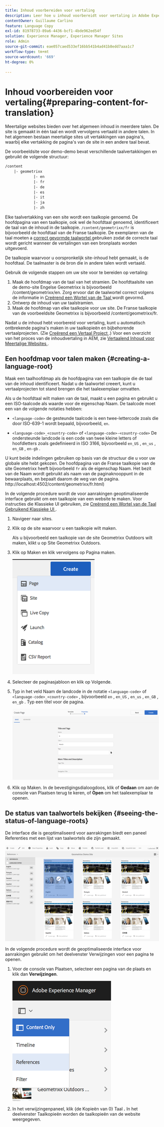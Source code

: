 ```yaml
---
title: Inhoud voorbereiden voor vertaling
description: Leer hoe u inhoud voorbereidt voor vertaling in Adobe Experience Manager.
contentOwner: Guillaume Carlino
feature: Language Copy
exl-id: 81978733-89a6-4436-bcf1-4bde962ed54f
solution: Experience Manager, Experience Manager Sites
role: Admin
source-git-commit: eae057caed533ef16bb541b4ad41b8edd7aaa1c7
workflow-type: tm+mt
source-wordcount: '669'
ht-degree: 0%

---
```


# Inhoud voorbereiden voor vertaling{#preparing-content-for-translation}

Meertalige websites bieden over het algemeen inhoud in meerdere talen. De site is gemaakt in één taal en wordt vervolgens vertaald in andere talen. In het algemeen bestaan meertalige sites uit vertakkingen van pagina&#39;s, waarbij elke vertakking de pagina&#39;s van de site in een andere taal bevat.

De voorbeeldsite voor demo-demo bevat verschillende taalvertakkingen en gebruikt de volgende structuur:

```xml
/content
    |- geometrixx
             |- en
             |- fr
             |- de
             |- es
             |- it
             |- ja
             |- zh
```

Elke taalvertakking van een site wordt een taalkopie genoemd. De hoofdpagina van een taalkopie, ook wel de hoofdtaal genoemd, identificeert de taal van de inhoud in de taalkopie. `/content/geometrixx/fr` is bijvoorbeeld de hoofdtaal van de Franse taalkopie. De exemplaren van de taal moeten a [ correct gevormde taalwortel ](/help/sites-administering/tc-prep.md#creating-a-language-root) gebruiken zodat de correcte taal wordt gericht wanneer de vertalingen van een bronplaats worden uitgevoerd.

De taalkopie waarvoor u oorspronkelijk site-inhoud hebt gemaakt, is de hoofdtaal. De taalmaster is de bron die in andere talen wordt vertaald.

Gebruik de volgende stappen om uw site voor te bereiden op vertaling:

1. Maak de hoofdmap van de taal van het stramien. De hoofdtaalsite van de demo-site Engelse Geometrixx is bijvoorbeeld /content/geometrixx/en. Zorg ervoor dat de taalwortel correct volgens de informatie in [ Creërend een Wortel van de Taal ](/help/sites-administering/tc-prep.md#creating-a-language-root) wordt gevormd.
1. Ontwerp de inhoud van uw taalstramien.
1. Maak de hoofdmap van elke taalkopie voor uw site. De Franse taalkopie van de voorbeeldsite Geometrixx is bijvoorbeeld /content/geometrixx/fr.

Nadat u de inhoud hebt voorbereid voor vertaling, kunt u automatisch ontbrekende pagina&#39;s maken in uw taalkopieën en bijbehorende vertaalprojecten. (Zie [ Creërend een Vertaal Project ](/help/sites-administering/tc-manage.md).) Voor een overzicht van het proces van de inhoudvertaling in AEM, zie [ Vertaalend Inhoud voor Meertalige Websites ](/help/sites-administering/translation.md).

## Een hoofdmap voor talen maken {#creating-a-language-root}

Maak een taalhoofdmap als de hoofdpagina van een taalkopie die de taal van de inhoud identificeert. Nadat u de taalwortel creeert, kunt u vertaalprojecten tot stand brengen die het taalexemplaar omvatten.

Als u de hoofdtaal wilt maken van de taal, maakt u een pagina en gebruikt u een ISO-taalcode als waarde voor de eigenschap Naam. De taalcode moet een van de volgende notaties hebben:

* `<language-code>` de gesteunde taalcode is een twee-lettercode zoals die door ISO-639-1 wordt bepaald, bijvoorbeeld, `en`.

* `<language-code>_<country-code>` of `<language-code>-<country-code>` De ondersteunde landcode is een code van twee kleine letters of hoofdletters zoals gedefinieerd in ISO 3166, bijvoorbeeld `en_US` , `en_us` , `en_GB` , `en-gb` .

U kunt beide indelingen gebruiken op basis van de structuur die u voor uw globale site hebt gekozen.  De hoofdpagina van de Franse taalkopie van de site Geometrixx heeft bijvoorbeeld `fr` als de eigenschap Naam. Het bezit van de Naam wordt gebruikt als naam van de paginaknooppunt in de bewaarplaats, en bepaalt daarom de weg van de pagina. http://localhost:4502/content/geometrixx/fr.html)

In de volgende procedure wordt de voor aanrakingen geoptimaliseerde interface gebruikt om een taalkopie van een website te maken. Voor instructies die Klassieke UI gebruiken, zie [ Creërend een Wortel van de Taal Gebruikend Klassieke UI ](/help/sites-administering/tc-lroot-classic.md).

1. Navigeer naar sites.
1. Klik op de site waarvoor u een taalkopie wilt maken.

   Als u bijvoorbeeld een taalkopie van de site Geometrixx Outdoors wilt maken, klikt u op Site Geometrixx Outdoors.

1. Klik op Maken en klik vervolgens op Pagina maken.

   ![ chlimage_1-21 ](assets/chlimage_1-21a.png)

1. Selecteer de paginasjabloon en klik op Volgende.
1. Typ in het veld Naam de landcode in de notatie `<language-code>` of `<language-code>_<country-code>` , bijvoorbeeld `en` , `en_US` , `en_us` , `en_GB` , `en_gb` . Typ een titel voor de pagina.

   ![ chlimage_1-22 ](assets/chlimage_1-22a.png)

1. Klik op Maken. In de bevestigingsdialoogdoos, klik of **Gedaan** om aan de console van Plaatsen terug te keren, of **Open** om het taalexemplaar te openen.

## De status van taalwortels bekijken {#seeing-the-status-of-language-roots}

De interface die is geoptimaliseerd voor aanrakingen biedt een paneel Referenties met een lijst van taalwortels die zijn gemaakt.

![ chlimage_1-23 ](assets/chlimage_1-23a.png)

In de volgende procedure wordt de geoptimaliseerde interface voor aanrakingen gebruikt om het deelvenster Verwijzingen voor een pagina te openen.

1. Voor de console van Plaatsen, selecteer een pagina van de plaats en klik dan **Verwijzingen**.

   ![ chlimage_1-24 ](assets/chlimage_1-24a.png)

1. In het verwijzingenpaneel, klik {de Kopieën van 0} Taal **.** In het deelvenster Taalkopieën worden de taalkopieën van de website weergegeven.
